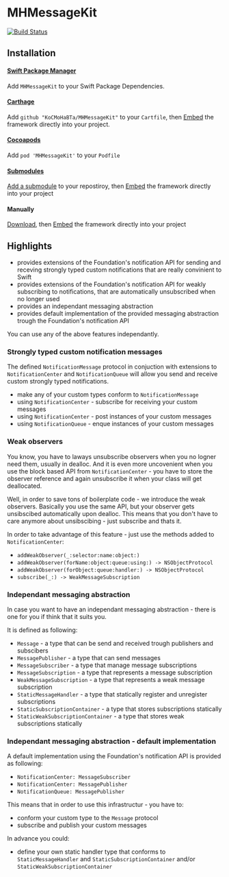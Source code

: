 # MHMessageKit

[![Build Status](https://app.bitrise.io/app/081833065ad63e7a/status.svg?token=HMgRO7Myg0QWhkR77Oi3hg&branch=master)](https://app.bitrise.io/app/081833065ad63e7a)

## Installation

[Embed]:
https://developer.apple.com/library/content/technotes/tn2435/_index.html#//apple_ref/doc/uid/DTS40017543-CH1-PROJ_CONFIG-APPS_WITH_MULTIPLE_XCODE_PROJECTS

#### [Swift Package Manager](https://developer.apple.com/documentation/xcode/adding_package_dependencies_to_your_app)

Add `MHMessageKit` to your Swift Package Dependencies.

#### [Carthage](https://github.com/Carthage/Carthage)

Add `github "KoCMoHaBTa/MHMessageKit"` to your `Cartfile`, then [Embed] the framework directly into your project.

#### [Cocoapods](https://cocoapods.org)

Add `pod 'MHMessageKit'` to your  `Podfile`

#### [Submodules](http://git-scm.com/docs/git-submodule)

[Add a submodule](https://git-scm.com/docs/git-submodule#git-submodule-add-bltbranchgt-f--force--nameltnamegt--referenceltrepositorygt--depthltdepthgt--ltrepositorygtltpathgt) to your repostiroy, then [Embed] the framework directly into your project

#### Manually

[Download](https://github.com/KoCMoHaBTa/MHMessageKit/releases), then [Embed] the framework directly into your project

## Highlights

- provides extensions of the Foundation's notification API for sending and receving strongly typed custom notifications that are really convinient to Swift
- provides extensions of the Foundation's notification API for weakly subscribing to notifications, that are automatically unsubscribed when no longer used
- provides an independant messaging abstraction
- provides default implementation of the provided messaging abstraction trough the Foundation's notification API

You can use any of the above features independantly.

### Strongly typed custom notification messages

The defined `NotificationMessage` protocol in conjuction with extensions to `NotificationCenter` and `NotificationQueue` will allow you send and receive custom strongly typed notifications.

- make any of your custom types conform to `NotificationMessage`
- using `NotificationCenter` - subscribe for receiving your custom messages
- using `NotificationCenter` - post instances of your custom messages
- using `NotificationQueue` - enque instances of your custom messages

### Weak observers

You know, you have to laways unsubscribe observers when you no logner need them, usually in dealloc.
And it is even more uncovenient when you use the block based API from `NotificationCenter` - you have to store the observer reference and again unsubscribe it when your class will get deallocated.

Well, in order to save tons of boilerplate code - we introduce the weak observers. Basically you use the same API, but your observer gets unsibscibed automatically upon dealloc.
This means that you don't have to care anymore about unsibscibing - just subscribe and thats it.

In order to take advantage of this feature - just use the methods added to `NotificationCenter`:

- `addWeakObserver(_:selector:name:object:)`
- `addWeakObserver(forName:object:queue:using:) -> NSObjectProtocol`
- `addWeakObserver(forObject:queue:handler:) -> NSObjectProtocol`
- `subscribe(_:) -> WeakMessageSubscription`

### Independant messaging abstraction

In case you want to have an independant messaging abstraction - there is one for you if think that it suits you.

It is defined as following:

- `Message` - a type that can be send and received trough publishers and subscibers
- `MessagePublisher` - a type that can send messages
- `MessageSubscriber` - a type that manage message subscriptions
- `MessageSubscription` - a type that represents a message subscription
- `WeakMessageSubscription` - a type that represents a weak message subscription
- `StaticMessageHandler` - a type that statically register and unregister subscriptions
- `StaticSubscriptionContainer` - a type that stores subscriptions statically
- `StaticWeakSubscriptionContainer` - a type that stores weak subscriptions statically

### Independant messaging abstraction - default implementation

A default implementation using the Foundation's notification API is provided as following:

- `NotificationCenter: MessageSubscriber`
- `NotificationCenter: MessagePublisher`
- `NotificationQueue: MessagePublisher`

This means that in order to use this infrastructur - you have to:

- conform your custom type to the `Message` protocol
- subscribe and publish your custom messages

In advance you could:

- define your own static handler type that conforms to `StaticMessageHandler` and `StaticSubscriptionContainer` and/or `StaticWeakSubscriptionContainer`
